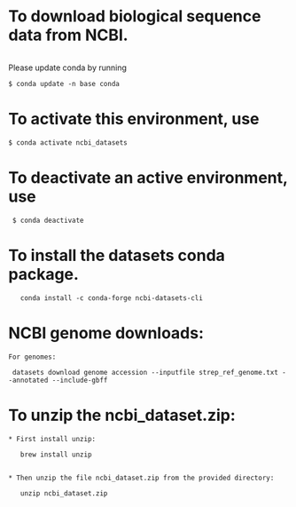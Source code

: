 # To download biological sequence data from NCBI.

```conda create -n ncbi_datasets
```

Please update conda by running

    $ conda update -n base conda


# To activate this environment, use

    $ conda activate ncbi_datasets

# To deactivate an active environment, use

     $ conda deactivate

# To install the datasets conda package.

```
   conda install -c conda-forge ncbi-datasets-cli
```

# NCBI genome downloads:

```
For genomes:

 datasets download genome accession --inputfile strep_ref_genome.txt --annotated --include-gbff
```

# To unzip the ncbi_dataset.zip:

```
* First install unzip:

   brew install unzip


* Then unzip the file ncbi_dataset.zip from the provided directory:

   unzip ncbi_dataset.zip
```
 
  
                             
